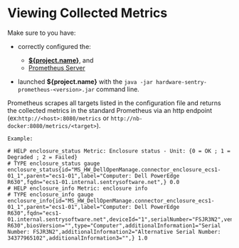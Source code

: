 # Viewing Collected Metrics

Make sure to you have:

* correctly configured the:

    * [**${project.name}**](./configure.html#Hardware_Sentry_Exporter_for_Prometheus), and
    * [Prometheus Server](./configure-prometheus-server.html)

* launched **${project.name}** with the ```java -jar hardware-sentry-prometheus-<version>.jar``` command line.

Prometheus scrapes all targets listed in the configuration file and returns the collected metrics in the standard Prometheus via an http endpoint (ex:```http://<host>:8080/metrics``` or ```http://nb-docker:8080/metrics/<target>```).

```
Example:

# HELP enclosure_status Metric: Enclosure status - Unit: {0 = OK ; 1 = Degraded ; 2 = Failed}
# TYPE enclosure_status gauge
enclosure_status{id="MS_HW_DellOpenManage.connector_enclosure_ecs1-01_1",parent="ecs1-01",label="Computer: Dell PowerEdge R630",fqdn="ecs1-01.internal.sentrysoftware.net",} 0.0
# HELP enclosure_info Metric: enclosure info
# TYPE enclosure_info gauge
enclosure_info{id="MS_HW_DellOpenManage.connector_enclosure_ecs1-01_1",parent="ecs1-01",label="Computer: Dell PowerEdge R630",fqdn="ecs1-01.internal.sentrysoftware.net",deviceId="1",serialNumber="FSJR3N2",vendor="Dell",model="PowerEdge R630",biosVersion="",type="Computer",additionalInformation1="Serial Number: FSJR3N2",additionalInformation2="Alternative Serial Number: 34377965102",additionalInformation3="",} 1.0
```
